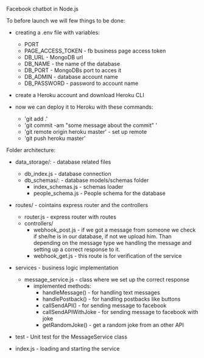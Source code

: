 Facebook chatbot in Node.js

To before launch we will few things to be done:
- creating a .env file with variables:
    - PORT
    - PAGE_ACCESS_TOKEN - fb business page access token
    - DB_URL - MongoDB url
    - DB_NAME - the name of the database
    - DB_PORT - MongoDBs port to acces it
    - DB_ADMIN - database account name
    - DB_PASSWORD - password to account name

- create a Heroku account and download Heroku CLI
- now we can deploy it to Heroku with these commands:
    - 'git add .'
    - 'git commit -am "some message about the commit" '
    - 'git remote origin heroku master' - set up remote
    - 'git push heroku master'

Folder architecture:
  - data_storage/: - database related files
    - db_index.js - database connection
    - db_schemas/: - database models/schemas folder
      - index_schemas.js - schemas loader
      - people_schema.js - People schema for the database

  - routes/ - cointains express router and the controllers
    - router.js - express router with routes
    - controllers/
      - webhook_post.js - if we got a message from someone we check if she/he is in our database, if not we upload him. Than depending on the message type we handling the message and setting up a correct response to it.
      - webhook_get.js - this route is for verification of the service

  - services - business logic implementation
    - message_service.js - class where we set up the correct response
      - implemented methods:
        - handleMessage() - for handling text messages
        - handlePostback() - for handling postbacks like buttons
        - callSendAPI() - for sending message to facebook
        - callSendAPIWithJoke - for sending message to facebook with joke
        - getRandomJoke() - get a random joke from an other API
  - test - Unit test for the MessageService class
  - index.js - loading and starting the service
